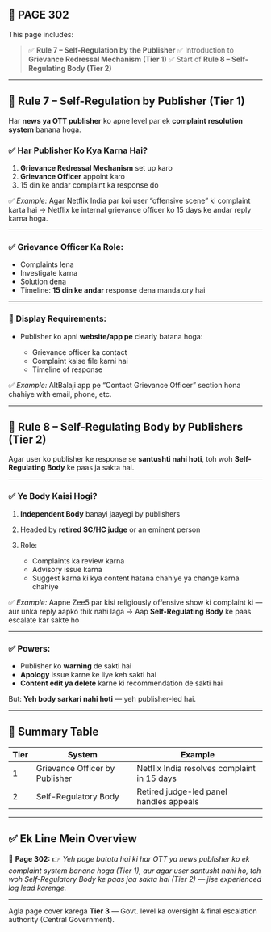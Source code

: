 ## 📄 **PAGE 302**

This page includes:

> ✅ **Rule 7 – Self-Regulation by the Publisher**
> ✅ Introduction to **Grievance Redressal Mechanism (Tier 1)**
> ✅ Start of **Rule 8 – Self-Regulating Body (Tier 2)**

---

## 🔹 Rule 7 – Self-Regulation by Publisher (Tier 1)

Har **news ya OTT publisher** ko apne level par ek **complaint resolution system** banana hoga.

### ✅ Har Publisher Ko Kya Karna Hai?

1. **Grievance Redressal Mechanism** set up karo
2. **Grievance Officer** appoint karo
3. 15 din ke andar complaint ka response do

✅ *Example:*
Agar Netflix India par koi user “offensive scene” ki complaint karta hai → Netflix ke internal grievance officer ko 15 days ke andar reply karna hoga.

---

### ✅ Grievance Officer Ka Role:

* Complaints lena
* Investigate karna
* Solution dena
* Timeline: **15 din ke andar** response dena mandatory hai

---

### 📌 Display Requirements:

* Publisher ko apni **website/app pe** clearly batana hoga:

  * Grievance officer ka contact
  * Complaint kaise file karni hai
  * Timeline of response

✅ *Example:*
AltBalaji app pe “Contact Grievance Officer” section hona chahiye with email, phone, etc.

---

## 🔹 Rule 8 – Self-Regulating Body by Publishers (Tier 2)

Agar user ko publisher ke response se **santushti nahi hoti**, toh woh **Self-Regulating Body** ke paas ja sakta hai.

---

### ✅ Ye Body Kaisi Hogi?

1. **Independent Body** banayi jaayegi by publishers
2. Headed by **retired SC/HC judge** or an eminent person
3. Role:

   * Complaints ka review karna
   * Advisory issue karna
   * Suggest karna ki kya content hatana chahiye ya change karna chahiye

✅ *Example:*
Aapne Zee5 par kisi religiously offensive show ki complaint ki — aur unka reply aapko thik nahi laga
→ Aap **Self-Regulating Body** ke paas escalate kar sakte ho

---

### ✅ Powers:

* Publisher ko **warning** de sakti hai
* **Apology** issue karne ke liye keh sakti hai
* **Content edit ya delete** karne ki recommendation de sakti hai

But: **Yeh body sarkari nahi hoti** — yeh publisher-led hai.

---

## 🧩 Summary Table

| Tier | System                         | Example                                     |
| ---- | ------------------------------ | ------------------------------------------- |
| 1    | Grievance Officer by Publisher | Netflix India resolves complaint in 15 days |
| 2    | Self-Regulatory Body           | Retired judge-led panel handles appeals     |

---

## ✅ **Ek Line Mein Overview**

📌 **Page 302:**
👉 *Yeh page batata hai ki har OTT ya news publisher ko ek complaint system banana hoga (Tier 1), aur agar user santusht nahi ho, toh woh Self-Regulatory Body ke paas jaa sakta hai (Tier 2) — jise experienced log lead karenge.*

---

Agla page cover karega **Tier 3** — Govt. level ka oversight & final escalation authority (Central Government).
